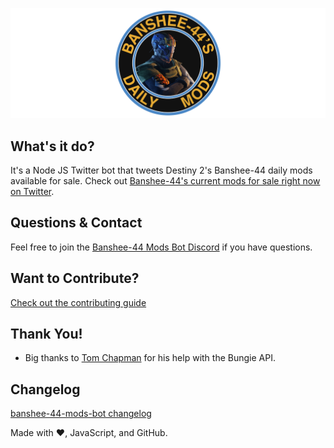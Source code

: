 ![logo](./media/github-readme-banner.jpg)

## What's it do?
It's a Node JS Twitter bot that tweets Destiny 2's Banshee-44 daily mods available for sale. Check
out [Banshee-44's current mods for sale right now on Twitter](https://twitter.com/banshee44mods).

## Questions & Contact
Feel free to join the [Banshee-44 Mods Bot Discord](https://discord.gg/jAA5U52) if you have questions.

## Want to Contribute?
[Check out the contributing guide](CONTRIBUTING.md)

## Thank You!
- Big thanks to [Tom Chapman](https://github.com/justrealmilk) for his help with the Bungie API.

## Changelog
[banshee-44-mods-bot changelog](CHANGELOG.md)

Made with :heart:, JavaScript, and GitHub.
